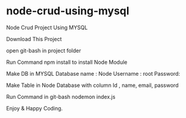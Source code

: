 # node-crud-using-mysql
Node Crud Project Using MYSQL

Download This Project

open git-bash in project folder

Run Command npm install to install Node Module

Make DB in MYSQL 
Database name : Node
Username : root
Password: 

Make Table in Node Database
with column Id , name, email, password

Run Command in git-bash nodemon index.js

Enjoy & Happy Coding.
